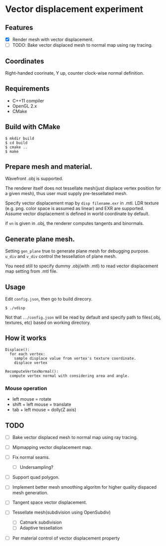 # Vector displacement experiment

## Features

* [x] Render mesh with vector displacement.
* [ ] TODO: Bake vector displaced mesh to normal map using ray tracing.

## Coordinates

Right-handed coorinate, Y up, counter clock-wise normal definition.

## Requirements

* C++11 compiler
* OpenGL 2.x
* CMake

## Build with CMake

```
$ mkdir build
$ cd build
$ cmake ..
$ make
```

## Prepare mesh and material.

Wavefront .obj is supported.

The renderer itself does not tessellate mesh(just displace vertex position for a given mesh), thus user must supply pre-tessellated mesh.

Specify vector displacement map by `disp filename.exr` in .mtl. LDR texture (e.g. png. color space is assumed as linear) and EXR are supported.
Assume vector displacement is defined in world coordinate by default.

if `vn` is given in .obj, the renderer computes tangents and binormals.

## Generate plane mesh.

Setting `gen_plane` true to generate plane mesh for debugging purpose.
`u_div` and `v_div` control the tessellation of plane mesh.

You need still to specify dummy .obj(with .mtl) to read vector displacement map setting from .mtl file.

## Usage

Edit `config.json`, then go to build direcory.

```
$ ./vdisp
```

Not that `../config.json` will be read by default and specify path to files(.obj, textures, etc) based on working directory.

## How it works

```
Displace():
  for each vertex:
    sample displace value from vertex's texture coordinate.
    displace vertex

RecomputeVertexNormal():
  compute vertex normal with considering area and angle.
```

### Mouse operation

* left mouse = rotate
* shift + left mouse = translate
* tab + left mouse = dolly(Z axis)

## TODO

* [ ] Bake vector displaced mesh to normal map using ray tracing.
* [ ] Mipmapping vector displacement map.
* [ ] Fix normal seams.
  * [ ] Undersampling?
* [ ] Support quad polygon.
* [ ] Implement better mesh smoothing algoritm for higher quality dispaced mesh generation.
* [ ] Tangent space vector displacement.
* [ ] Tessellate mesh(subdivision using OpenSubdiv)
  * [ ] Catmark subdivision
  * [ ] Adaptive tessellation
* [ ] Per material control of vector displacement property

